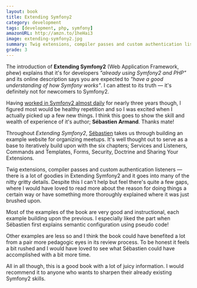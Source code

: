 ```yaml
---
layout: book
title: Extending Symfony2
category: development
tags: [development, php, symfony]
amazonURL: http://amzn.to/1heHai3
image: extending-symfony2.jpg
summary: Twig extensions, compiler passes and custom authentication listeners — there is a lot of goodies in Extending Symfony2. I figured most would be healthy repetition and so I was excited when I actually picked up a few new things.
grade: 3
---
```

The introduction of **Extending Symfony2** (Web Application Framework, phew) explains that it's for developers *"already using Symfony2 and PHP"* and its online description says you are expected to *"have a good understanding of how Symfony works"*. I can attest to its truth — it's definitely not for newcomers to Symfony2.

Having [worked in Symfony2 almost daily](/symfony/) for nearly three years though, I figured most would be healthy repetition and so I was excited when I actually picked up a few new things. I think this goes to show the skill and wealth of experience of it's author; **Sébastien Armand**. Thanks mate!

Throughout *Extending Symfony2*, [Sébastien](http://khep.in/) takes us through building an example website for organizing meetups. It's well thought out to serve as a base to iteratively build upon with the six chapters; Services and Listeners, Commands and Templates, Forms, Security, Doctrine and Sharing Your Extensions.

Twig extensions, compiler passes and custom authentication listeners — there is a lot of goodies in Extending Symfony2 and it goes into many of the nitty gritty details. Despite this I can't help but feel there's quite a few gaps, where I would have loved to read more about the reason for doing things a certain way or have something more thoroughly explained where it was just brushed upon.

Most of the examples of the book are very good and instructional, each example building upon the previous. I especially liked the part when Sébastien first explains semantic configuration using pseudo code!

Other examples are less so and I think the book could have benefited a lot from a pair more pedagogic eyes in its review process. To be honest it feels a bit rushed and I would have loved to see what Sébastien could have accomplished with a bit more time.

All in all though, this is a good book with a lot of juicy information. I would recommend it to anyone who wants to sharpen their already existing Symfony2 skills.
